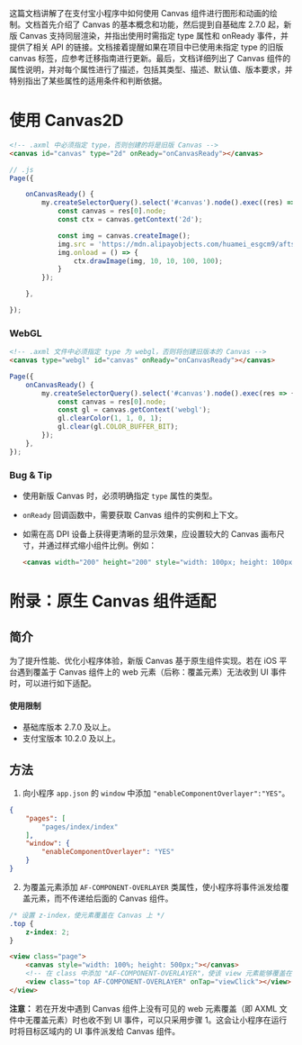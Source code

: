 这篇文档讲解了在支付宝小程序中如何使用 Canvas 组件进行图形和动画的绘制。文档首先介绍了 Canvas 的基本概念和功能，然后提到自基础库 2.7.0 起，新版 Canvas 支持同层渲染，并指出使用时需指定 type 属性和 onReady 事件，并提供了相关 API 的链接。文档接着提醒如果在项目中已使用未指定 type 的旧版 canvas 标签，应参考迁移指南进行更新。最后，文档详细列出了 Canvas 组件的属性说明，并对每个属性进行了描述，包括其类型、描述、默认值、版本要求，并特别指出了某些属性的适用条件和判断依据。
# 使用 Canvas2D

```html
<!-- .axml 中必须指定 type，否则创建的将是旧版 Canvas -->
<canvas id="canvas" type="2d" onReady="onCanvasReady"></canvas>
```

```javascript
// .js
Page({

    onCanvasReady() {
        my.createSelectorQuery().select('#canvas').node().exec((res) => {
            const canvas = res[0].node;
            const ctx = canvas.getContext('2d');

            const img = canvas.createImage();
            img.src = 'https://mdn.alipayobjects.com/huamei_esgcm9/afts/img/A*vlKfQKOGboQAAAAAAAAAAAAADsaJAQ/original';
            img.onload = () => {
                ctx.drawImage(img, 10, 10, 100, 100);
            }
        });

    },

});
```
### WebGL

```html
<!-- .axml 文件中必须指定 type 为 webgl，否则将创建旧版本的 Canvas -->
<canvas type="webgl" id="canvas" onReady="onCanvasReady"></canvas>
```

```javascript
Page({
    onCanvasReady() {
        my.createSelectorQuery().select('#canvas').node().exec(res => {
            const canvas = res[0].node;
            const gl = canvas.getContext('webgl');
            gl.clearColor(1, 1, 0, 1);
            gl.clear(gl.COLOR_BUFFER_BIT);
        });
    },
});
```

### Bug & Tip

- 使用新版 Canvas 时，必须明确指定 `type` 属性的类型。
- `onReady` 回调函数中，需要获取 Canvas 组件的实例和上下文。
- 如需在高 DPI 设备上获得更清晰的显示效果，应设置较大的 Canvas 画布尺寸，并通过样式缩小组件比例。例如：

  ```html
  <canvas width="200" height="200" style="width: 100px; height: 100px;"></canvas>
  ```
# 附录：原生 Canvas 组件适配

## 简介

为了提升性能、优化小程序体验，新版 Canvas 基于原生组件实现。若在 iOS 平台遇到覆盖于 Canvas 组件上的 web 元素（后称：覆盖元素）无法收到 UI 事件时，可以进行如下适配。

#### 使用限制

- 基础库版本 2.7.0 及以上。
- 支付宝版本 10.2.0 及以上。

## 方法

1. 向小程序 `app.json` 的 `window` 中添加 `"enableComponentOverlayer":"YES"`。

```json
{
    "pages": [
        "pages/index/index"
    ],
    "window": {
        "enableComponentOverlayer": "YES"
    }
}
```

2. 为覆盖元素添加 `AF-COMPONENT-OVERLAYER` 类属性，使小程序将事件派发给覆盖元素，而不传递给后面的 Canvas 组件。

```css
/* 设置 z-index，使元素覆盖在 Canvas 上 */
.top {
    z-index: 2;
}
```

```html
<view class="page">
    <canvas style="width: 100%; height: 500px;"></canvas>
    <!-- 在 class 中添加 "AF-COMPONENT-OVERLAYER"，使该 view 元素能够覆盖在 Canvas 上方并接收到 UI 事件 -->
    <view class="top AF-COMPONENT-OVERLAYER" onTap="viewClick"></view>
</view>
```

**注意：** 若在开发中遇到 Canvas 组件上没有可见的 web 元素覆盖（即 AXML 文件中无覆盖元素）时也收不到 UI 事件，可以只采用步骤 1。这会让小程序在运行时将目标区域内的 UI 事件派发给 Canvas 组件。
